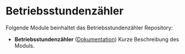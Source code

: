 # Betriebsstundenzähler

Folgende Module beinhaltet das Betriebsstundenzähler Repository:

- __Betriebsstundenzähler__ ([Dokumentation](Betriebsstundenzähler))
	Kurze Beschreibung des Moduls.
